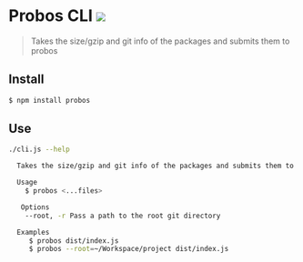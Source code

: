# Probos CLI ![](https://github.com/markelog/probos-cli/workflows/Node%20CI/badge.svg?branch=master)

> Takes the size/gzip and git info of the packages and submits them to probos

## Install

```sh
$ npm install probos
```

## Use 
```sh
./cli.js --help

  Takes the size/gzip and git info of the packages and submits them to probos

  Usage
    $ probos <...files>

   Options
    --root, -r Pass a path to the root git directory

  Examples
     $ probos dist/index.js
     $ probos --root=~/Workspace/project dist/index.js
```